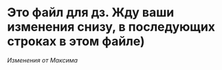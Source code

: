 # Это файл для дз. Жду ваши изменения снизу, в последующих строках в этом файле)
_*Изменения от Максима*_
